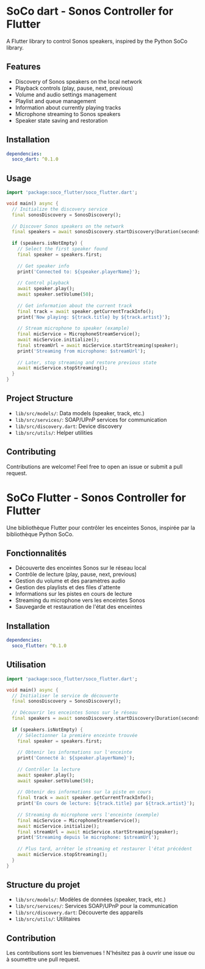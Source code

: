 # SoCo dart - Sonos Controller for Flutter

A Flutter library to control Sonos speakers, inspired by the Python SoCo library.

## Features

- Discovery of Sonos speakers on the local network
- Playback controls (play, pause, next, previous)
- Volume and audio settings management
- Playlist and queue management
- Information about currently playing tracks
- Microphone streaming to Sonos speakers
- Speaker state saving and restoration

## Installation

```yaml
dependencies:
  soco_dart: ^0.1.0
```

## Usage

```dart
import 'package:soco_flutter/soco_flutter.dart';

void main() async {
  // Initialize the discovery service
  final sonosDiscovery = SonosDiscovery();
  
  // Discover Sonos speakers on the network
  final speakers = await sonosDiscovery.startDiscovery(Duration(seconds: 5));
  
  if (speakers.isNotEmpty) {
    // Select the first speaker found
    final speaker = speakers.first;
    
    // Get speaker info
    print('Connected to: ${speaker.playerName}');
    
    // Control playback
    await speaker.play();
    await speaker.setVolume(50);
    
    // Get information about the current track
    final track = await speaker.getCurrentTrackInfo();
    print('Now playing: ${track.title} by ${track.artist}');
    
    // Stream microphone to speaker (example)
    final micService = MicrophoneStreamService();
    await micService.initialize();
    final streamUrl = await micService.startStreaming(speaker);
    print('Streaming from microphone: $streamUrl');
    
    // Later, stop streaming and restore previous state
    await micService.stopStreaming();
  }
}
```

## Project Structure

- `lib/src/models/`: Data models (speaker, track, etc.)
- `lib/src/services/`: SOAP/UPnP services for communication
- `lib/src/discovery.dart`: Device discovery
- `lib/src/utils/`: Helper utilities

## Contributing

Contributions are welcome! Feel free to open an issue or submit a pull request.

# SoCo Flutter - Sonos Controller for Flutter

Une bibliothèque Flutter pour contrôler les enceintes Sonos, inspirée par la bibliothèque Python SoCo.

## Fonctionnalités

- Découverte des enceintes Sonos sur le réseau local
- Contrôle de lecture (play, pause, next, previous)
- Gestion du volume et des paramètres audio
- Gestion des playlists et des files d'attente
- Informations sur les pistes en cours de lecture
- Streaming du microphone vers les enceintes Sonos
- Sauvegarde et restauration de l'état des enceintes

## Installation

```yaml
dependencies:
  soco_flutter: ^0.1.0
```

## Utilisation

```dart
import 'package:soco_flutter/soco_flutter.dart';

void main() async {
  // Initialiser le service de découverte
  final sonosDiscovery = SonosDiscovery();
  
  // Découvrir les enceintes Sonos sur le réseau
  final speakers = await sonosDiscovery.startDiscovery(Duration(seconds: 5));
  
  if (speakers.isNotEmpty) {
    // Sélectionner la première enceinte trouvée
    final speaker = speakers.first;
    
    // Obtenir les informations sur l'enceinte
    print('Connecté à: ${speaker.playerName}');
    
    // Contrôler la lecture
    await speaker.play();
    await speaker.setVolume(50);
    
    // Obtenir des informations sur la piste en cours
    final track = await speaker.getCurrentTrackInfo();
    print('En cours de lecture: ${track.title} par ${track.artist}');
    
    // Streaming du microphone vers l'enceinte (exemple)
    final micService = MicrophoneStreamService();
    await micService.initialize();
    final streamUrl = await micService.startStreaming(speaker);
    print('Streaming depuis le microphone: $streamUrl');
    
    // Plus tard, arrêter le streaming et restaurer l'état précédent
    await micService.stopStreaming();
  }
}
```

## Structure du projet

- `lib/src/models/`: Modèles de données (speaker, track, etc.)
- `lib/src/services/`: Services SOAP/UPnP pour la communication
- `lib/src/discovery.dart`: Découverte des appareils
- `lib/src/utils/`: Utilitaires

## Contribution

Les contributions sont les bienvenues ! N'hésitez pas à ouvrir une issue ou à soumettre une pull request.



